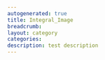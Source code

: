 ```yaml
---
autogenerated: true
title: Integral_Image
breadcrumb: 
layout: category
categories: 
description: test description
---
```


